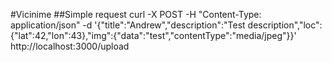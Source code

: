 #Vicinime
##Simple request
curl -X POST -H "Content-Type: application/json" -d '{"title":"Andrew","description":"Test description","loc":{"lat":42,"lon":43},"img":{"data":"test","contentType":"media/jpeg"}}' http://localhost:3000/upload

